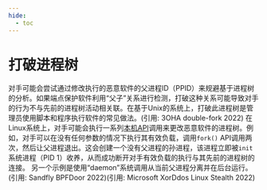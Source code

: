```yaml
---
hide:
  - toc
---
```


# 打破进程树

对手可能会尝试通过修改执行的恶意软件的父进程ID（PPID）来规避基于进程树的分析。如果端点保护软件利用“父子”关系进行检测，打破这种关系可能导致对手的行为不与先前的进程树活动相关联。在基于Unix的系统上，打破此进程树是管理员使用脚本和程序执行软件的常见做法。(引用: 3OHA double-fork 2022)  在Linux系统上，对手可能会执行一系列[本机API](https://attack.mitre.org/techniques/T1106)调用来更改恶意软件的进程树。例如，对手可以在没有任何参数的情况下执行其有效负载，调用`fork()` API调用两次，然后让父进程退出。这会创建一个没有父进程的孙进程，该进程立即被`init`系统进程（PID 1）收养，从而成功断开对手有效负载的执行与其先前的进程树的连接。  另一个示例是使用“daemon”系统调用从当前父进程分离并在后台运行。(引用: Sandfly BPFDoor 2022)(引用: Microsoft XorDdos Linux Stealth 2022)
